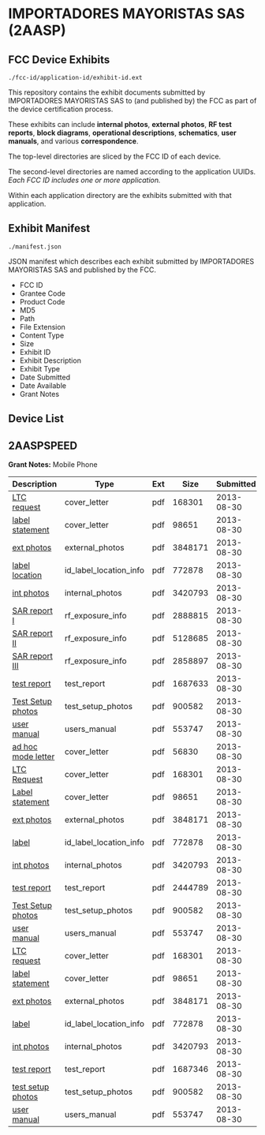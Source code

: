 # IMPORTADORES MAYORISTAS SAS (2AASP)
## FCC Device Exhibits

```
./fcc-id/application-id/exhibit-id.ext
```

This repository contains the exhibit documents submitted by IMPORTADORES MAYORISTAS SAS to (and published by) the FCC as part of the device certification process.

These exhibits can include **internal photos**, **external photos**, **RF test reports**, **block diagrams**, **operational descriptions**, **schematics**, **user manuals**, and various **correspondence**.

The top-level directories are sliced by the FCC ID of each device.

The second-level directories are named according to the application UUIDs. *Each FCC ID includes one or more application.*

Within each application directory are the exhibits submitted with that application. 

## Exhibit Manifest

```
./manifest.json
```

JSON manifest which describes each exhibit submitted by IMPORTADORES MAYORISTAS SAS and published by the FCC.

- FCC ID
- Grantee Code
- Product Code
- MD5
- Path
- File Extension
- Content Type
- Size
- Exhibit ID
- Exhibit Description
- Exhibit Type
- Date Submitted
- Date Available
- Grant Notes

## Device List
## 2AASPSPEED
**Grant Notes:** Mobile Phone

| Description | Type | Ext | Size | Submitted | Available |
| ----------- | ---- | --- | ---- | --------- | --------- |
| [LTC request](2AASPSPEED/67bfa2c79f7054709bf01565a155e424/2058118.pdf) | cover_letter | pdf | 168301 | 2013-08-30 | 2013-08-30 |
| [label statement](2AASPSPEED/67bfa2c79f7054709bf01565a155e424/2058129.pdf) | cover_letter | pdf | 98651 | 2013-08-30 | 2013-08-30 |
| [ext photos](2AASPSPEED/67bfa2c79f7054709bf01565a155e424/2058119.pdf) | external_photos | pdf | 3848171 | 2013-08-30 | 2013-08-30 |
| [label location](2AASPSPEED/67bfa2c79f7054709bf01565a155e424/2058120.pdf) | id_label_location_info | pdf | 772878 | 2013-08-30 | 2013-08-30 |
| [int photos](2AASPSPEED/67bfa2c79f7054709bf01565a155e424/2058125.pdf) | internal_photos | pdf | 3420793 | 2013-08-30 | 2013-08-30 |
| [SAR report I](2AASPSPEED/67bfa2c79f7054709bf01565a155e424/2058122.pdf) | rf_exposure_info | pdf | 2888815 | 2013-08-30 | 2013-08-30 |
| [SAR report II](2AASPSPEED/67bfa2c79f7054709bf01565a155e424/2058123.pdf) | rf_exposure_info | pdf | 5128685 | 2013-08-30 | 2013-08-30 |
| [SAR report III](2AASPSPEED/67bfa2c79f7054709bf01565a155e424/2058124.pdf) | rf_exposure_info | pdf | 2858897 | 2013-08-30 | 2013-08-30 |
| [test report](2AASPSPEED/67bfa2c79f7054709bf01565a155e424/2058121.pdf) | test_report | pdf | 1687633 | 2013-08-30 | 2013-08-30 |
| [Test Setup photos](2AASPSPEED/67bfa2c79f7054709bf01565a155e424/2058130.pdf) | test_setup_photos | pdf | 900582 | 2013-08-30 | 2013-08-30 |
| [user manual](2AASPSPEED/67bfa2c79f7054709bf01565a155e424/2058131.pdf) | users_manual | pdf | 553747 | 2013-08-30 | 2013-08-30 |
| [ad hoc mode letter](2AASPSPEED/bc3fc070aa0f9ac00b1c95691b80bd3f/2058188.pdf) | cover_letter | pdf | 56830 | 2013-08-30 | 2013-08-30 |
| [LTC Request](2AASPSPEED/bc3fc070aa0f9ac00b1c95691b80bd3f/2058118.pdf) | cover_letter | pdf | 168301 | 2013-08-30 | 2013-08-30 |
| [Label statement](2AASPSPEED/bc3fc070aa0f9ac00b1c95691b80bd3f/2058129.pdf) | cover_letter | pdf | 98651 | 2013-08-30 | 2013-08-30 |
| [ext photos](2AASPSPEED/bc3fc070aa0f9ac00b1c95691b80bd3f/2058119.pdf) | external_photos | pdf | 3848171 | 2013-08-30 | 2013-08-30 |
| [label](2AASPSPEED/bc3fc070aa0f9ac00b1c95691b80bd3f/2058120.pdf) | id_label_location_info | pdf | 772878 | 2013-08-30 | 2013-08-30 |
| [int photos](2AASPSPEED/bc3fc070aa0f9ac00b1c95691b80bd3f/2058125.pdf) | internal_photos | pdf | 3420793 | 2013-08-30 | 2013-08-30 |
| [test report](2AASPSPEED/bc3fc070aa0f9ac00b1c95691b80bd3f/2058192.pdf) | test_report | pdf | 2444789 | 2013-08-30 | 2013-08-30 |
| [Test Setup photos](2AASPSPEED/bc3fc070aa0f9ac00b1c95691b80bd3f/2058130.pdf) | test_setup_photos | pdf | 900582 | 2013-08-30 | 2013-08-30 |
| [user manual](2AASPSPEED/bc3fc070aa0f9ac00b1c95691b80bd3f/2058131.pdf) | users_manual | pdf | 553747 | 2013-08-30 | 2013-08-30 |
| [LTC request](2AASPSPEED/6193b43845347e0e41c6599a453ea90d/2058118.pdf) | cover_letter | pdf | 168301 | 2013-08-30 | 2013-08-30 |
| [label statement](2AASPSPEED/6193b43845347e0e41c6599a453ea90d/2058129.pdf) | cover_letter | pdf | 98651 | 2013-08-30 | 2013-08-30 |
| [ext photos](2AASPSPEED/6193b43845347e0e41c6599a453ea90d/2058119.pdf) | external_photos | pdf | 3848171 | 2013-08-30 | 2013-08-30 |
| [label](2AASPSPEED/6193b43845347e0e41c6599a453ea90d/2058120.pdf) | id_label_location_info | pdf | 772878 | 2013-08-30 | 2013-08-30 |
| [int photos](2AASPSPEED/6193b43845347e0e41c6599a453ea90d/2058125.pdf) | internal_photos | pdf | 3420793 | 2013-08-30 | 2013-08-30 |
| [test report](2AASPSPEED/6193b43845347e0e41c6599a453ea90d/2058218.pdf) | test_report | pdf | 1687346 | 2013-08-30 | 2013-08-30 |
| [test setup photos](2AASPSPEED/6193b43845347e0e41c6599a453ea90d/2058130.pdf) | test_setup_photos | pdf | 900582 | 2013-08-30 | 2013-08-30 |
| [user manual](2AASPSPEED/6193b43845347e0e41c6599a453ea90d/2058131.pdf) | users_manual | pdf | 553747 | 2013-08-30 | 2013-08-30 |
